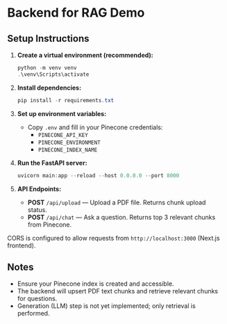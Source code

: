 # Backend for RAG Demo

## Setup Instructions

1. **Create a virtual environment (recommended):**

   ```powershell
   python -m venv venv
   .\venv\Scripts\activate
   ```

2. **Install dependencies:**

   ```powershell
   pip install -r requirements.txt
   ```

3. **Set up environment variables:**

   - Copy `.env` and fill in your Pinecone credentials:
     - `PINECONE_API_KEY`
     - `PINECONE_ENVIRONMENT`
     - `PINECONE_INDEX_NAME`

4. **Run the FastAPI server:**

   ```powershell
   uvicorn main:app --reload --host 0.0.0.0 --port 8000
   ```

5. **API Endpoints:**
   - **POST** `/api/upload` — Upload a PDF file. Returns chunk upload status.
   - **POST** `/api/chat` — Ask a question. Returns top 3 relevant chunks from Pinecone.

CORS is configured to allow requests from `http://localhost:3000` (Next.js frontend).

## Notes

- Ensure your Pinecone index is created and accessible.
- The backend will upsert PDF text chunks and retrieve relevant chunks for questions.
- Generation (LLM) step is not yet implemented; only retrieval is performed.
